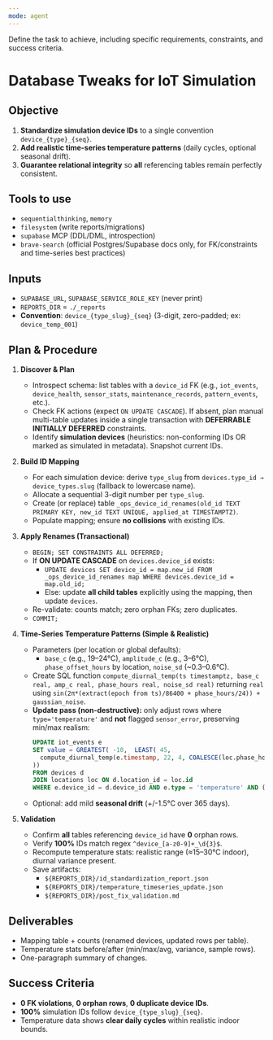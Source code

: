 ```yaml
---
mode: agent
---
```

Define the task to achieve, including specific requirements, constraints, and success criteria.
# Database Tweaks for IoT Simulation

## Objective
1) **Standardize simulation device IDs** to a single convention `device_{type}_{seq}`.  
2) **Add realistic time-series temperature patterns** (daily cycles, optional seasonal drift).  
3) **Guarantee relational integrity** so **all** referencing tables remain perfectly consistent.

## Tools to use
- `sequentialthinking`, `memory`
- `filesystem` (write reports/migrations)
- `supabase` MCP (DDL/DML, introspection)
- `brave-search` (official Postgres/Supabase docs only, for FK/constraints and time-series best practices)

## Inputs
- `SUPABASE_URL`, `SUPABASE_SERVICE_ROLE_KEY` (never print)
- `REPORTS_DIR` = `./_reports`
- **Convention**: `device_{type_slug}_{seq}` (3-digit, zero-padded; ex: `device_temp_001`)

## Plan & Procedure
1) **Discover & Plan**
   - Introspect schema: list tables with a `device_id` FK (e.g., `iot_events`, `device_health`, `sensor_stats`, `maintenance_records`, `pattern_events`, etc.).
   - Check FK actions (expect `ON UPDATE CASCADE`). If absent, plan manual multi-table updates inside a single transaction with **DEFERRABLE INITIALLY DEFERRED** constraints.
   - Identify **simulation devices** (heuristics: non-conforming IDs OR marked as simulated in metadata). Snapshot current IDs.

2) **Build ID Mapping**
   - For each simulation device: derive `type_slug` from `devices.type_id → device_types.slug` (fallback to lowercase name).  
   - Allocate a sequential 3-digit number per `type_slug`.  
   - Create (or replace) table `_ops_device_id_renames(old_id TEXT PRIMARY KEY, new_id TEXT UNIQUE, applied_at TIMESTAMPTZ)`.
   - Populate mapping; ensure **no collisions** with existing IDs.

3) **Apply Renames (Transactional)**
   - `BEGIN; SET CONSTRAINTS ALL DEFERRED;`
   - If **ON UPDATE CASCADE** on `devices.device_id` exists:  
     - `UPDATE devices SET device_id = map.new_id FROM _ops_device_id_renames map WHERE devices.device_id = map.old_id;`
     - Else: update **all child tables** explicitly using the mapping, then update `devices`.  
   - Re-validate: counts match; zero orphan FKs; zero duplicates.  
   - `COMMIT;`

4) **Time-Series Temperature Patterns (Simple & Realistic)**
   - Parameters (per location or global defaults):  
     - `base_c` (e.g., 19–24°C), `amplitude_c` (e.g., 3–6°C), `phase_offset_hours` by location, `noise_sd` (~0.3–0.6°C).  
   - Create SQL function `compute_diurnal_temp(ts timestamptz, base_c real, amp_c real, phase_hours real, noise_sd real)` returning `real` using `sin(2π*(extract(epoch from ts)/86400 + phase_hours/24)) + gaussian_noise`.  
   - **Update pass (non-destructive):** only adjust rows where `type='temperature'` and **not** flagged `sensor_error`, preserving min/max realism:  
     ```sql
     UPDATE iot_events e
     SET value = GREATEST( -10,  LEAST( 45,
       compute_diurnal_temp(e.timestamp, 22, 4, COALESCE(loc.phase_hours,0), 0.4)
     ))
     FROM devices d
     JOIN locations loc ON d.location_id = loc.id
     WHERE e.device_id = d.device_id AND e.type = 'temperature' AND (e.status IS NULL OR e.status <> 'sensor_error');
     ```
   - Optional: add mild **seasonal drift** (+/-1.5°C over 365 days).

5) **Validation**
   - Confirm **all** tables referencing `device_id` have **0** orphan rows.
   - Verify **100%** IDs match regex `^device_[a-z0-9]+_\d{3}$`.
   - Recompute temperature stats: realistic range (≈15–30°C indoor), diurnal variance present.
   - Save artifacts:
     - `${REPORTS_DIR}/id_standardization_report.json`
     - `${REPORTS_DIR}/temperature_timeseries_update.json`
     - `${REPORTS_DIR}/post_fix_validation.md`

## Deliverables
- Mapping table + counts (renamed devices, updated rows per table).
- Temperature stats before/after (min/max/avg, variance, sample rows).
- One-paragraph summary of changes.

## Success Criteria
- **0 FK violations**, **0 orphan rows**, **0 duplicate device IDs**.
- **100%** simulation IDs follow `device_{type_slug}_{seq}`.
- Temperature data shows **clear daily cycles** within realistic indoor bounds.
